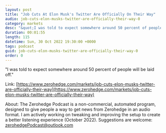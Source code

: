 ```yaml
---
layout: post
title: "Job Cuts At Elon Musk's Twitter Are Officially On Their Way"
audio: job-cuts-elon-musks-twitter-are-officially-their-way-0
category: markets
desc: "&quot;I was told to expect somewhere around 50 percent of people will be laid off.&quot;"
duration: 00:01:55
length: 115
datetime: Sun, 30 Oct 2022 19:30:00 +0000
tags: podcast
guid: job-cuts-elon-musks-twitter-are-officially-their-way-0
order: 0
---
```

&quot;I was told to expect somewhere around 50 percent of people will be laid off.&quot;

Link: [https://www.zerohedge.com/markets/job-cuts-elon-musks-twitter-are-officially-their-way](https://www.zerohedge.com/markets/job-cuts-elon-musks-twitter-are-officially-their-way)

About: The Zerohedge Podcast is a non-commercial, automated program, designed to give people a way to get news from Zerohedge in an audio format.  I am actively working on tweaking and improving the setup to create a better listening experience (October 2022).  Suggestions are welcome: [zerohedgePodcast@outlook.com](mailto:zerohedgePodcast@outlook.com)